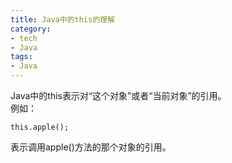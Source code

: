 ```yaml
---
title: Java中的this的理解
category:
- tech
- Java
tags:
- Java
---
```


Java中的this表示对“这个对象”或者“当前对象”的引用。  
例如：  

    this.apple();

表示调用apple()方法的那个对象的引用。  
